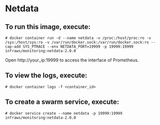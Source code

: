 # Netdata

## To run this image, execute:
```
# docker container run -d --name netdata -v /proc:/host/proc:ro -v /sys:/host/sys:ro -v /var/run/docker.sock:/var/run/docker.sock:ro --cap-add SYS_PTRACE --env NETDATA_PORT=19999 -p 19999:19999 infraws/monitoring:netdata-2.0.0
```

Open http://your_ip:19999 to access the interface of Prometheus.

## To view the logs, execute:
```
# docker container logs -f <container_id>
```

## To create a swarm service, execute:
```
# docker service create --name netdata -p 19999:19999 infraws/monitoring:netdata-2.0.0
```
